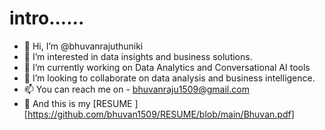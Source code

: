 # intro......

- 👋 Hi, I’m @bhuvanrajuthuniki
- 👀 I’m interested in data insights and business solutions.
- 🌱 I’m currently working on Data Analytics and Conversational AI tools
- 💞️ I’m looking to collaborate on data analysis and business intelligence.
- 📫 You can reach me on - bhuvanraju1509@gmail.com
- 📝 And this is my [RESUME ][https://github.com/bhuvan1509/RESUME/blob/main/Bhuvan.pdf]


